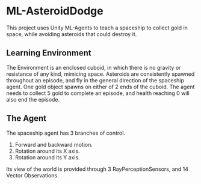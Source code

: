 # ML-AsteroidDodge
This project uses Unity ML-Agents to teach a spaceship to collect gold in space, while avoiding asteroids that could destroy it.

## Learning Environment
The Environment is an enclosed cuboid, in which there is no gravity or resistance of any kind, mimicing space. Asteroids are consistently spawned throughout an episode, and fly in the general direction of the spaceship agent. One gold object spawns on either of 2 ends of the cuboid. The agent needs to collect 5 gold to complete an episode, and health reaching 0 will also end the episode.

## The Agent
The spaceship agent has 3 branches of control.
1. Forward and backward motion.
2. Rotation around its X axis.
3. Rotation around its Y axis.

Its view of the world is provided through 3 RayPerceptionSensors, and 14 Vector Observations.
